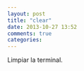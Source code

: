 ```yaml
---
layout: post
title: "clear"
date: 2013-10-27 13:52
comments: true
categories: 
---
```

Limpiar la terminal.

